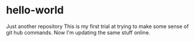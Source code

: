 # hello-world
Just another repository
This is my first trial at trying to make some sense of git hub commands.
Now I'm updating the same stuff online.

